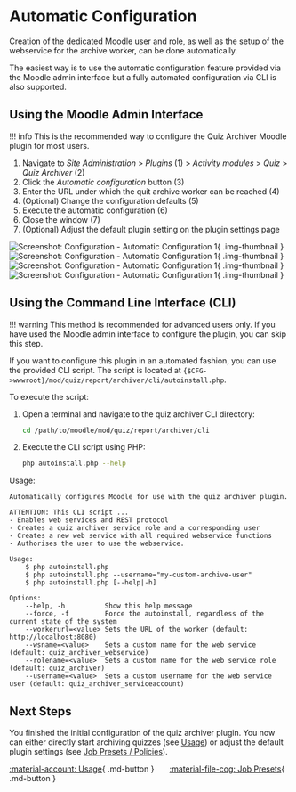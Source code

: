 # Automatic Configuration

Creation of the dedicated Moodle user and role, as well as the setup of the
webservice for the archive worker, can be done automatically.

The easiest way is to use the automatic configuration feature provided via the
Moodle admin interface but a fully automated configuration via CLI is also
supported.


## Using the Moodle Admin Interface

!!! info
    This is the recommended way to configure the Quiz Archiver Moodle plugin for
    most users.

1. Navigate to _Site Administration_ > _Plugins_ (1) > _Activity modules_ >
   _Quiz_ > _Quiz Archiver_ (2)
2. Click the _Automatic configuration_ button (3)
3. Enter the URL under which the quit archive worker can be reached (4)
4. (Optional) Change the configuration defaults (5)
5. Execute the automatic configuration (6)
6. Close the window (7)
7. (Optional) Adjust the default plugin setting on the plugin settings page

![Screenshot: Configuration - Automatic Configuration 1](/assets/configuration/configuration_plugin_settings_1.png){ .img-thumbnail }
![Screenshot: Configuration - Automatic Configuration 1](/assets/configuration/configuration_plugin_autoinstall_2.png){ .img-thumbnail }
![Screenshot: Configuration - Automatic Configuration 1](/assets/configuration/configuration_plugin_autoinstall_3.png){ .img-thumbnail }
![Screenshot: Configuration - Automatic Configuration 1](/assets/configuration/configuration_plugin_autoinstall_4.png){ .img-thumbnail }


## Using the Command Line Interface (CLI)

!!! warning
    This method is recommended for advanced users only. If you have used the
    Moodle admin interface to configure the plugin, you can skip this step.

If you want to configure this plugin in an automated fashion, you can use the
provided CLI script. The script is located at
`{$CFG->wwwroot}/mod/quiz/report/archiver/cli/autoinstall.php`.

To execute the script:

1. Open a terminal and navigate to the quiz archiver CLI directory:
   ```bash
   cd /path/to/moodle/mod/quiz/report/archiver/cli
   ```
2. Execute the CLI script using PHP:
    ```bash
    php autoinstall.php --help
    ```

Usage:
```text
Automatically configures Moodle for use with the quiz archiver plugin.

ATTENTION: This CLI script ...
- Enables web services and REST protocol
- Creates a quiz archiver service role and a corresponding user
- Creates a new web service with all required webservice functions
- Authorises the user to use the webservice.

Usage:
    $ php autoinstall.php
    $ php autoinstall.php --username="my-custom-archive-user"
    $ php autoinstall.php [--help|-h]

Options:
    --help, -h          Show this help message
    --force, -f         Force the autoinstall, regardless of the current state of the system
    --workerurl=<value> Sets the URL of the worker (default: http://localhost:8080)
    --wsname=<value>    Sets a custom name for the web service (default: quiz_archiver_webservice)
    --rolename=<value>  Sets a custom name for the web service role (default: quiz_archiver)
    --username=<value>  Sets a custom username for the web service user (default: quiz_archiver_serviceaccount)
```

## Next Steps

You finished the initial configuration of the quiz archiver plugin. You now can
either directly start archiving quizzes (see [Usage](/usage)) or adjust the
default plugin settings (see [Job Presets / Policies](/configuration/presets)).

[:material-account: Usage](/usage){ .md-button }
&nbsp; &nbsp; &nbsp;
[:material-file-cog: Job Presets](/configuration/presets){ .md-button }
